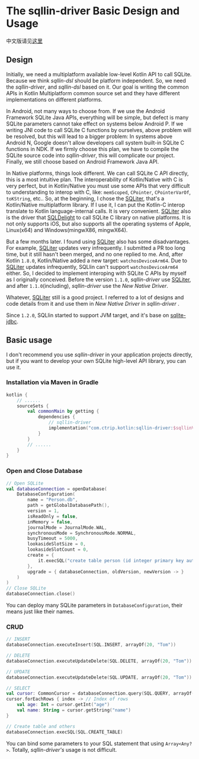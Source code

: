 # The sqllin-driver Basic Design and Usage

中文版请见[这里](README_CN.md)

## Design

Initially, we need a multiplatform available low-level Kotlin API to call SQLite. Because we think _sqllin-dsl_
should be platform independent. So, we need the _sqllin-driver_, and _sqllin-dsl_ based on it. Our goal is
writing the common APIs in Kotlin Multiplatform common source set and they have different implementations on
different platforms.

In Android, not many ways to choose from. If we use the Android Framework SQLite Java APIs, everything will be simple,
but defect is many SQLite parameters cannot take effect on systems below Android P. If we writing JNI code
to call SQLite C functions by ourselves, above problem will be resolved, but this will lead to a bigger problem:
In systems above Android N, Google doesn't allow developers call system built-in SQLite C functions in NDK. If
we firmly choose this plan, we have to compile the SQLite source code into _sqllin-driver_, this will complicate
our project. Finally, we still choose based on Android Framework Java API.

In Native platforms, things look different. We can call SQLite C API directly, this is a most intuitive plan.
The interoperability of Kotlin/Native with C is very perfect, but in Kotlin/Native you must use some APIs that
very difficult to understanding to interop with C, like: `memScoped`, `CPointer`, `CPointerVarOf`, `toKString`, etc..
So, at the beginning, I chose the [SQLiter](https://github.com/touchlab/SQLiter), that's a Kotlin/Native multiplatform
library. If I use it, I can put the Kotlin-C interop translate to Kotlin language-internal calls. It is very
convenient. [SQLiter](https://github.com/touchlab/SQLiter) also is the driver that
[SQLDelight](https://github.com/cashapp/sqldelight) to call SQLite C library on native platforms. It is not only
supports iOS, but also supports all the operating systems of Apple, Linux(x64) and Windows(mingwX86, mingwX64).

But a few months later. I found using [SQLiter](https://github.com/touchlab/SQLiter) also has some disadvantages. For
example, [SQLiter](https://github.com/touchlab/SQLiter) updates very infrequently. I submitted a PR too long time, but
it still hasn't been merged, and no one replied to me. And, after Kotlin `1.8.0`, Kotlin/Native added a new target:
`watchosDeviceArm64`. Due to [SQLiter](https://github.com/touchlab/SQLiter) updates infrequently, SQLlin can't support
`watchosDeviceArm64` either. So, I decided to implement interoping with SQLite C APIs by myself as I originally conceived.
Before the version `1.1.0`, _sqllin-driver_ use [SQLiter](https://github.com/touchlab/SQLiter), and after `1.1.0`(including),
_sqllin-driver_ use the _New Native Driver_.

Whatever, [SQLiter](https://github.com/touchlab/SQLiter) still is a good project. I referred to a lot of designs and code
details from it and use them in _New Native Driver_ in _sqllin-driver_ .

Since `1.2.0`, SQLlin started to support JVM target, and it's base on [sqlite-jdbc](https://github.com/xerial/sqlite-jdbc).

## Basic usage

I don't recommend you use _sqllin-driver_ in your application projects directly, but if you want to develop your own SQLite
high-level API library, you can use it.

### Installation via Maven in Gradle

```kotlin
kotlin {
    // ......
    sourceSets {
        val commonMain by getting {
            dependencies {
                // sqllin-driver
                implementation("com.ctrip.kotlin:sqllin-driver:$sqllinVersion")
            }
        }
        // ......
    }
}
```

### Open and Close Database

```kotlin
// Open SQLite
val databaseConnection = openDatabase(
    DatabaseConfiguration(
        name = "Person.db",
        path = getGlobalDatabasePath(),
        version = 1,
        isReadOnly = false,
        inMemory = false,
        journalMode = JournalMode.WAL,
        synchronousMode = SynchronousMode.NORMAL,
        busyTimeout = 5000,
        lookasideSlotSize = 0,
        lookasideSlotCount = 0,
        create = {
            it.execSQL("create table person (id integer primary key autoincrement, name text, age integer)")
        },
        upgrade = { databaseConnection, oldVersion, newVersion -> }
    )
)
// Close SQLite
databaseConnection.close()
```

You can deploy many SQLite parameters in `DatabaseConfiguration`, their means just like their names.

### CRUD

```kotlin
// INSERT
databaseConnection.executeInsert(SQL.INSERT, arrayOf(20, "Tom"))

// DELETE
databaseConnection.executeUpdateDelete(SQL.DELETE, arrayOf(20, "Tom"))

// UPDATE
databaseConnection.executeUpdateDelete(SQL.UPDATE, arrayOf(20, "Tom"))

// SELECT
val cursor: CommonCursor = databaseConnection.query(SQL.QUERY, arrayOf(20, "Tom"))
cursor.forEachRows { index -> // Index of rows
    val age: Int = cursor.getInt("age")
    val name: String = cursor.getString("name")
}

// Create table and others
databaseConnection.execSQL(SQL.CREATE_TABLE)
```
You can bind some parameters to your SQL statement that using `Array<Any?>`. Totally, _sqllin-driver's_ usage is not difficult.